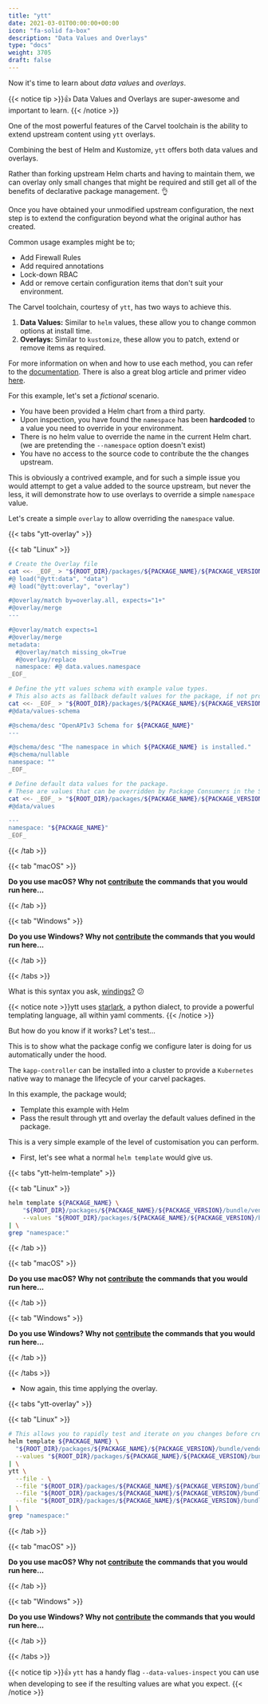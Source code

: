 ```yaml
---
title: "ytt"
date: 2021-03-01T00:00:00+00:00
icon: "fa-solid fa-box"
description: "Data Values and Overlays"
type: "docs"
weight: 3705
draft: false
---
```


Now it's time to learn about _data values_ and _overlays_.

{{< notice tip >}}👍 Data Values and Overlays are super-awesome and important to learn.
{{< /notice >}}

One of the most powerful features of the Carvel toolchain is the ability to extend upstream content using `ytt` overlays.

Combining the best of Helm and Kustomize, `ytt` offers both data values and overlays.

Rather than forking upstream Helm charts and having to maintain them, we can overlay only small changes that might be required and still get all of the benefits of declarative package management. :ok_hand:

Once you have obtained your unmodified upstream configuration, the next step is to extend the configuration beyond what the original author has created.

Common usage examples might be to;

- Add Firewall Rules
- Add required annotations
- Lock-down RBAC
- Add or remove certain configuration items that don't suit your environment.

The Carvel toolchain, courtesy of `ytt`, has two ways to achieve this.

1. **Data Values:** Similar to `helm` values, these allow you to change common options at install time.
1. **Overlays:** Similar to `kustomize`, these allow you to patch, extend or remove items as required.

For more information on when and how to use each method, you can refer to the [documentation](https://carvel.dev/ytt/docs/develop/data-values-vs-overlays/). There is also a great blog article and primer video [here](https://carvel.dev/blog/primer-on-ytt-overlays/).

For this example, let's set a _fictional_ scenario.

- You have been provided a Helm chart from a third party.
- Upon inspection, you have found the `namespace` has been **hardcoded** to a value you need to override in your environment.
- There is no helm value to override the name in the current Helm chart. (we are pretending the `--namespace` option doesn't exist)
- You have no access to the source code to contribute the the changes upstream.

This is obviously a contrived example, and for such a simple issue you would attempt to get a value added to the source upstream, but never the less, it will demonstrate how to use overlays to override a simple `namespace` value.

Let's create a simple `overlay` to allow overriding the `namespace` value.

{{< tabs "ytt-overlay" >}}

{{< tab "Linux" >}}

```bash
# Create the Overlay file
cat <<- _EOF_ > "${ROOT_DIR}/packages/${PACKAGE_NAME}/${PACKAGE_VERSION}/bundle/ytt/overlays/replace-namespace.yaml"
#@ load("@ytt:data", "data")
#@ load("@ytt:overlay", "overlay")

#@overlay/match by=overlay.all, expects="1+"
#@overlay/merge
---

#@overlay/match expects=1
#@overlay/merge
metadata:
  #@overlay/match missing_ok=True
  #@overlay/replace
  namespace: #@ data.values.namespace
_EOF_

# Define the ytt values schema with example value types.
# This also acts as fallback default values for the package, if not provided in values.yaml
cat <<- _EOF_ > "${ROOT_DIR}/packages/${PACKAGE_NAME}/${PACKAGE_VERSION}/bundle/ytt/schema.yaml"
#@data/values-schema

#@schema/desc "OpenAPIv3 Schema for ${PACKAGE_NAME}"
---

#@schema/desc "The namespace in which ${PACKAGE_NAME} is installed."
#@schema/nullable
namespace: ""
_EOF_

# Define default data values for the package.
# These are values that can be overridden by Package Consumers in the Secret config at install time.
cat <<- _EOF_ > "${ROOT_DIR}/packages/${PACKAGE_NAME}/${PACKAGE_VERSION}/bundle/ytt/defaults.yaml"
#@data/values

---
namespace: "${PACKAGE_NAME}"
_EOF_
```

{{< /tab >}}

{{< tab "macOS" >}}

**Do you use macOS? Why not [contribute](https://github.com/salt-labs/docs) the commands that you would run here...**

{{< /tab >}}

{{< tab "Windows" >}}

**Do you use Windows? Why not [contribute](https://github.com/salt-labs/docs) the commands that you would run here...**

{{< /tab >}}

{{< /tabs >}}

What is this syntax you ask, [windings?](https://en.wikipedia.org/wiki/Wingdings) :confused:

{{< notice note >}}ytt uses [starlark](https://github.com/bazelbuild/starlark), a python dialect, to provide a powerful templating language, all within yaml comments.
{{< /notice >}}

But how do you know if it works? Let's test...

This is to show what the package config we configure later is doing for us automatically under the hood.

The `kapp-controller` can be installed into a cluster to provide a `Kubernetes` native way to manage the lifecycle of your carvel packages.

In this example, the package would;

- Template this example with Helm
- Pass the result through ytt and overlay the default values defined in the package.

This is a very simple example of the level of customisation you can perform.

- First, let's see what a normal `helm template` would give us.

{{< tabs "ytt-helm-template" >}}

{{< tab "Linux" >}}

```bash
helm template ${PACKAGE_NAME} \
    "${ROOT_DIR}/packages/${PACKAGE_NAME}/${PACKAGE_VERSION}/bundle/vendor/helm/" \
    --values "${ROOT_DIR}/packages/${PACKAGE_NAME}/${PACKAGE_VERSION}/bundle/vendor/helm/values.yaml" \
| \
grep "namespace:"
```

{{< /tab >}}

{{< tab "macOS" >}}

**Do you use macOS? Why not [contribute](https://github.com/salt-labs/docs) the commands that you would run here...**

{{< /tab >}}

{{< tab "Windows" >}}

**Do you use Windows? Why not [contribute](https://github.com/salt-labs/docs) the commands that you would run here...**

{{< /tab >}}

{{< /tabs >}}

- Now again, this time applying the overlay.

{{< tabs "ytt-overlay" >}}

{{< tab "Linux" >}}

```bash
# This allows you to rapidly test and iterate on you changes before creating the entire package.
helm template ${PACKAGE_NAME} \
  "${ROOT_DIR}/packages/${PACKAGE_NAME}/${PACKAGE_VERSION}/bundle/vendor/helm/" \
  --values "${ROOT_DIR}/packages/${PACKAGE_NAME}/${PACKAGE_VERSION}/bundle/vendor/helm/values.yaml" \
| \
ytt \
  --file - \
  --file "${ROOT_DIR}/packages/${PACKAGE_NAME}/${PACKAGE_VERSION}/bundle/ytt/schema.yaml" \
  --file "${ROOT_DIR}/packages/${PACKAGE_NAME}/${PACKAGE_VERSION}/bundle/ytt/defaults.yaml" \
  --file "${ROOT_DIR}/packages/${PACKAGE_NAME}/${PACKAGE_VERSION}/bundle/ytt/overlays" \
| \
grep "namespace:"
```

{{< /tab >}}

{{< tab "macOS" >}}

**Do you use macOS? Why not [contribute](https://github.com/salt-labs/docs) the commands that you would run here...**

{{< /tab >}}

{{< tab "Windows" >}}

**Do you use Windows? Why not [contribute](https://github.com/salt-labs/docs) the commands that you would run here...**

{{< /tab >}}

{{< /tabs >}}

{{< notice tip >}}👍 `ytt` has a handy flag `--data-values-inspect` you can use when developing to see if the resulting values are what you expect.
{{< /notice >}}

